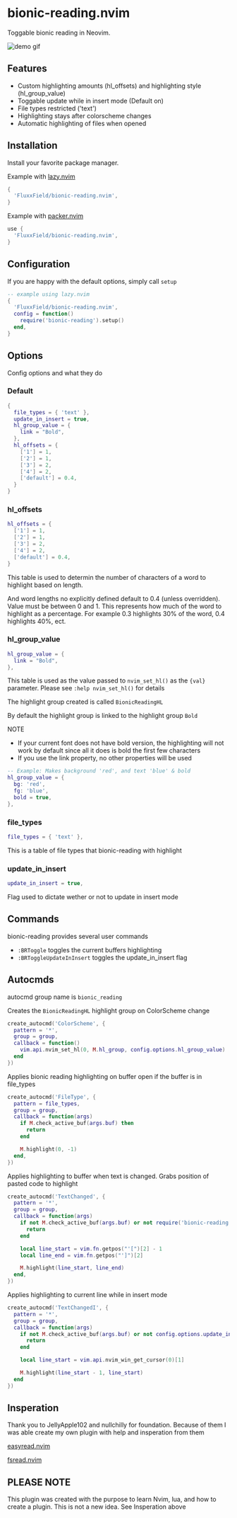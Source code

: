 # bionic-reading.nvim

Toggable bionic reading in Neovim.

![demo gif](assets/bionic-reading-demo.gif)

## Features
 - Custom highlighting amounts (hl_offsets) and highlighting style (hl_group_value)
 - Toggable update while in insert mode (Default on)
 - File types restricted ('text')
 - Highlighting stays after colorscheme changes
 - Automatic highlighting of files when opened 

## Installation

Install your favorite package manager.

Example with [lazy.nvim](https://github.com/folke/lazy.nvim)

```lua
{
  'FluxxField/bionic-reading.nvim',
}
```

Example with [packer.nvim](https://github.com/wbthomason/packer.nvim)

```lua
use {
  'FluxxField/bionic-reading.nvim',
}
```

## Configuration

If you are happy with the default options, simply call `setup`

```lua
-- example using lazy.nvim
{
  'FluxxField/bionic-reading.nvim',
  config = function()
    require('bionic-reading').setup()
  end,
}
```

## Options

Config options and what they do

### Default 
```lua
{
  file_types = { 'text' },
  update_in_insert = true,
  hl_group_value = {
    link = "Bold",
  },
  hl_offsets = {
    ['1'] = 1,
    ['2'] = 1,
    ['3'] = 2,
    ['4'] = 2,
    ['default'] = 0.4,
  }
}
```

### hl_offsets

```lua
hl_offsets = {
  ['1'] = 1,
  ['2'] = 1,
  ['3'] = 2,
  ['4'] = 2,
  ['default'] = 0.4,
}
```

This table is used to determin the number of characters of a word to highlight based on length.

And word lengths no explicitly defined default to 0.4 (unless overridden). Value must be between 0 and 1.
This represents how much of the word to highlight as a percentage. For example 0.3 highlights 30% of the word,
0.4 highlights 40%, ect.

### hl_group_value

```lua
hl_group_value = {
  link = "Bold",
},
```

This table is used as the value passed to `nvim_set_hl()` as the `{val}` parameter.
Please see `:help nvim_set_hl()` for details

The highlight group created is called `BionicReadingHL`

By default the highlight group is linked to the highlight group `Bold`

NOTE
- If your current font does not have bold version, the highlighting will not work by default
  since all it does is bold the first few characters
- If you use the link property, no other properties will be used

```lua
-- Example: Makes background 'red', and text 'blue' & bold
hl_group_value = {
  bg: 'red',
  fg: 'blue',
  bold = true,
},
```

### file_types

```lua
file_types = { 'text' },
```

This is a table of file types that bionic-reading with highlight

### update_in_insert

```lua
update_in_insert = true,
```

Flag used to dictate wether or not to update in insert mode

## Commands

bionic-reading provides several user commands

- `:BRToggle` toggles the current buffers highlighting
- `:BRToggleUpdateInInsert` toggles the update_in_insert flag

## Autocmds

autocmd group name is `bionic_reading`

Creates the `BionicReadingHL` highlight group on ColorScheme change

```lua
create_autocmd('ColorScheme', {
  pattern = '*',
  group = group,
  callback = function()
    vim.api.nvim_set_hl(0, M.hl_group, config.options.hl_group_value)
  end
})
```

Applies bionic reading highlighting on buffer open if the buffer is in file_types

```lua
create_autocmd('FileType', {
  pattern = file_types,
  group = group,
  callback = function(args)
    if M.check_active_buf(args.buf) then
      return
    end

    M.highlight(0, -1)
  end,
})
```

Applies highlighting to buffer when text is changed. Grabs position of pasted code to highlight

```lua
create_autocmd('TextChanged', {
  pattern = '*',
  group = group,
  callback = function(args)
    if not M.check_active_buf(args.buf) or not require('bionic-reading.utils').check_file_types() then
      return
    end

    local line_start = vim.fn.getpos("'[")[2] - 1
    local line_end = vim.fn.getpos("']")[2]

    M.highlight(line_start, line_end)
  end,
})
```

Applies highlighting to current line while in insert mode

```lua
create_autocmd('TextChangedI', {
  pattern = '*',
  group = group,
  callback = function(args)
    if not M.check_active_buf(args.buf) or not config.options.update_in_insert or not require('bionic-reading.utils').check_file_types() then
      return
    end

    local line_start = vim.api.nvim_win_get_cursor(0)[1]

    M.highlight(line_start - 1, line_start)
  end
})
```

## Insperation

Thank you to JellyApple102 and nullchilly for foundation. Because of them I was able create my own plugin with help and insperation from them

[easyread.nvim](https://github.com/JellyApple102/easyread.nvim)

[fsread.nvim](https://github.com/nullchilly/fsread.nvim)

## PLEASE NOTE

This plugin was created with the purpose to learn Nvim, lua, and how to create a plugin. This is not a new idea. See Insperation above
